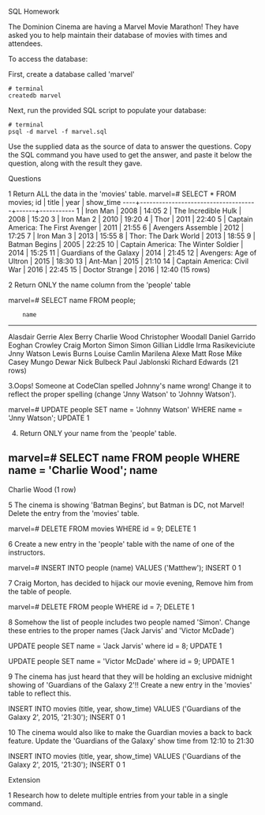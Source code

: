 SQL Homework

The Dominion Cinema are having a Marvel Movie Marathon! They have asked you to help maintain their database of movies with times and attendees.

To access the database:

First, create a database called 'marvel'
```
# terminal
createdb marvel
```

Next, run the provided SQL script to populate your database:
```
# terminal
psql -d marvel -f marvel.sql
```

Use the supplied data as the source of data to answer the questions.  Copy the SQL command you have used to get the answer, and paste it below the question, along with the result they gave.

Questions

1 Return ALL the data in the 'movies' table.
marvel=# SELECT * FROM movies;
 id |                title                | year | show_time
----+-------------------------------------+------+-----------
  1 | Iron Man                            | 2008 | 14:05
  2 | The Incredible Hulk                 | 2008 | 15:20
  3 | Iron Man 2                          | 2010 | 19:20
  4 | Thor                                | 2011 | 22:40
  5 | Captain America: The First Avenger  | 2011 | 21:55
  6 | Avengers Assemble                   | 2012 | 17:25
  7 | Iron Man 3                          | 2013 | 15:55
  8 | Thor: The Dark World                | 2013 | 18:55
  9 | Batman Begins                       | 2005 | 22:25
 10 | Captain America: The Winter Soldier | 2014 | 15:25
 11 | Guardians of the Galaxy             | 2014 | 21:45
 12 | Avengers: Age of Ultron             | 2015 | 18:30
 13 | Ant-Man                             | 2015 | 21:10
 14 | Captain America: Civil War          | 2016 | 22:45
 15 | Doctor Strange                      | 2016 | 12:40
(15 rows)


2 Return ONLY the name column from the 'people' table

marvel=# SELECT name FROM people;

        name
---------------------
 Alasdair Gerrie
 Alex Berry
 Charlie Wood
 Christopher Woodall
 Daniel Garrido
 Eoghan Crowley
 Craig Morton
 Simon
 Simon
 Gillian Liddle
 Irma Rasikeviciute
 Jnny Watson
 Lewis Burns
 Louise Camlin
 Marilena Alexe
 Matt Rose
 Mike Casey
 Mungo Dewar
 Nick Bulbeck
 Paul Jablonski
 Richard Edwards
(21 rows)

3.Oops! Someone at CodeClan spelled Johnny's name wrong! Change it to reflect the proper spelling (change 'Jnny Watson' to 'Johnny Watson').

marvel=# UPDATE people SET name = 'Johnny Watson' WHERE name = 'Jnny Watson';
UPDATE 1


4. Return ONLY your name from the 'people' table.

marvel=# SELECT name FROM people WHERE name = 'Charlie Wood';
     name
--------------
 Charlie Wood
(1 row)

5 The cinema is showing 'Batman Begins', but Batman is DC, not Marvel! Delete the entry from the 'movies' table.

marvel=# DELETE FROM movies WHERE id = 9;
DELETE 1

6 Create a new entry in the 'people' table with the name of one of the instructors.

marvel=# INSERT INTO people (name) VALUES ('Matthew');
INSERT 0 1

7 Craig Morton, has decided to hijack our movie evening, Remove him from the table of people.

marvel=# DELETE FROM people WHERE id = 7;
DELETE 1

8 Somehow the list of people includes two people named 'Simon'. Change these entries to the proper names ('Jack Jarvis' and 'Victor McDade')

UPDATE people SET name = 'Jack Jarvis' where id = 8;
UPDATE 1

UPDATE people SET name = 'Victor McDade' where id = 9;
UPDATE 1

9 The cinema has just heard that they will be holding an exclusive midnight showing of 'Guardians of the Galaxy 2'!! Create a new entry in the 'movies' table to reflect this.

INSERT INTO movies (title, year, show_time) VALUES ('Guardians of the Galaxy 2', 2015, '21:30');
INSERT 0 1

10 The cinema would also like to make the Guardian movies a back to back feature. Update the 'Guardians of the Galaxy' show time from 12:10 to 21:30

INSERT INTO movies (title, year, show_time) VALUES ('Guardians of the Galaxy 2', 2015, '21:30');
INSERT 0 1  

Extension

1 Research how to delete multiple entries from your table in a single command.
